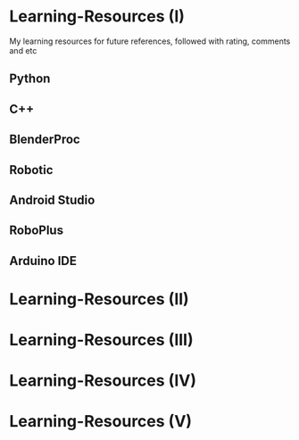 # Learning-Resources (I) 
My learning resources for future references, followed with rating, comments and etc

## Python
## C++
## BlenderProc
## Robotic
## Android Studio
## RoboPlus
## Arduino IDE



# Learning-Resources (II) 
# Learning-Resources (III) 
# Learning-Resources (IV) 
# Learning-Resources (V) 
